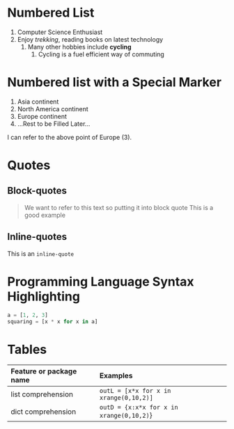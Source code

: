 # Numbered List

1.  Computer Science Enthusiast
2.  Enjoy *trekking*, reading books on latest technology
    1.  Many other hobbies include **cycling**
        1.  Cycling is a fuel efficient way of commuting

# Numbered list with a Special Marker

1)  Asia continent
2)  North America continent
3)  Europe continent
4)  …Rest to be Filled Later…

I can refer to the above point of Europe (3).

# Quotes

## Block-quotes

> We want to refer to this text so putting it into block quote This is a
> good example

## Inline-quotes

This is an `inline-quote`

# Programming Language Syntax Highlighting

``` python
a = [1, 2, 3]
squaring = [x * x for x in a]
```

# Tables

| Feature or package name | Examples                                 |
| :---------------------- | :--------------------------------------- |
| list comprehension      | `outL = [x*x for x in xrange(0,10,2)]`   |
| dict comprehension      | `outD = {x:x*x for x in xrange(0,10,2)`} |
